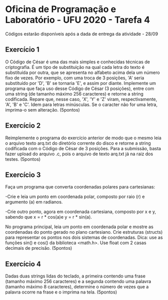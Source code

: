 # Oficina de Programação e Laboratório - UFU 2020 - Tarefa 4
Códigos estarão disponíveis após a dada de entrega da atividade - 28/09

## Exercício 1 
O Código de César é uma das mais simples e conhecidas técnicas de criptografia. É um tipo de substituição na qual cada letra do texto é substituída por outra, que se apresenta no alfabeto acima dela um número fixo de vezes. Por exemplo, com uma troca de 3 posições, 'A' seria substituído por 'D', 'B' se tornaria 'E', e assim por diante. Implemente um programa que faça uso desse Código de César (3 posições), entre com uma string (de tamanho máximo 256 caracteres) e retorne a string codificada. Repare que, nesse caso, 'X', 'Y' e 'Z' viram, respectivamente, 'A', 'B' e 'C'. Idem para letras minúsculas. Se o caracter não for uma letra, imprima-o sem alteração.
(5pontos)

## Exercício 2 
Reimplemente o programa do exercício anterior de modo que o mesmo leia o arquivo texto arq.txt do diretório corrente do disco e retorne a string codificada com o Código de César de 3 posições. Para a submissão, basta fazer upload do arquivo .c, pois o arquivo de texto arq.txt já na raiz dos testes.
(5pontos)

## Exercício 3
Faça um programa que converta coordenadas polares para cartesianas:

-Crie e leia um ponto em coordenada polar, composto por raio (r) e argumento (a) em radianos.

-Crie outro ponto, agora em coordenada cartesiana, composto por x e y, sabendo que x = r * cos(a)e y = r * sin(a).

No programa principal, leia um ponto em coordenada polar e mostre as coordenadas do ponto gerado no plano cartesiano. Crie estruturas (structs) para representar os pontos nos dois sistemas de coordenadas. Dica: use as funções sin() e cos() da biblioteca <math.h>. Use float com 2 casas decimais de precisão.
(5pontos)

## Exercício 4
Dadas duas strings lidas do teclado, a primeira contendo uma frase (tamanho máximo 256 caracteres) e a segunda contendo uma palavra (tamanho máximo 8 caracteres), determine o número de vezes que a palavra ocorre na frase e o imprima na tela.
(5pontos)
